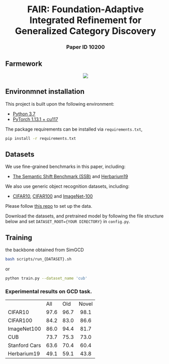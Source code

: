 <div align="center">
  <h1> FAIR: Foundation-Adaptive Integrated
Refinement for Generalized Category Discovery </h1>
</div>

<div align="center">
  <h3>Paper ID 10200 </h3>
</div>

<!-- <p align="center">
  <img src="assets/overview.png" alt="result" width="60%" align="right"/>
</p> -->

## Farmework
<div align="center">
  <img src="https://github.com/byw212/FAIR/blob/main/framework-V4.png">
</div>

## Environmnet installation
This project is built upon the following environment:
* [Python 3.7](https://pytorch.org)
* [PyTorch 1.13.1 + cu117](https://pytorch.org)

The package requirements can be installed via `requirements.txt`, 
```bash
pip install -r requirements.txt
```

## Datasets
We use fine-grained benchmarks in this paper, including:
* [The Semantic Shift Benchmark (SSB)](https://github.com/sgvaze/osr_closed_set_all_you_need#ssb) and [Herbarium19](https://www.kaggle.com/c/herbarium-2019-fgvc6)

We also use generic object recognition datasets, including:
* [CIFAR10](https://pytorch.org/vision/stable/datasets.html), [CIFAR100](https://pytorch.org/vision/stable/datasets.html) and [ImageNet-100](https://image-net.org/download.php)

Please follow [this repo](https://github.com/sgvaze/generalized-category-discovery) to set up the data.

Download the datasets, and pretrained model by following the file structure below and set `DATASET_ROOT={YOUR DIRECTORY}` in `config.py`.

## Training
the backbone obtained from SimGCD
```bash
bash scripts/run_{DATASET}.sh
```
or
```bash
python train.py --dataset_name 'cub' 
```

### Experimental results on GCD task.

<table>
  <tr>
    <td> </td>
    <td>All</td>
    <td>Old</td>
    <td>Novel</td>
  </tr>
  <tr>
    <td>CIFAR10</td>
    <td align="center">97.6</td>
    <td align="center">96.7</td>
    <td align="center">98.1</td>
</tr>
  <tr>
    <td>CIFAR100</td>
    <td align="center">84.2</td>
    <td align="center">83.0</td>
    <td align="center">86.6</td>
</tr>
  <tr>
    <td>ImageNet100</td>
    <td align="center">86.0</td>
    <td align="center">94.4</td>
    <td align="center">81.7</td>
 </tr>
  <tr>
    <td>CUB</td>
    <td align="center">73.7</td>
    <td align="center">75.3</td>
    <td align="center">73.0</td>
 </tr>
  <tr>
    <td>Stanford Cars</td>
    <td align="center">63.6</td>
    <td align="center">70.4</td>
    <td align="center">60.4</td>
 </tr>

  <tr>
    <td>Herbarium19</td>
    <td align="center">49.1</td>
    <td align="center">59.1</td>
    <td align="center">43.8</td>
</tr>
</table>
